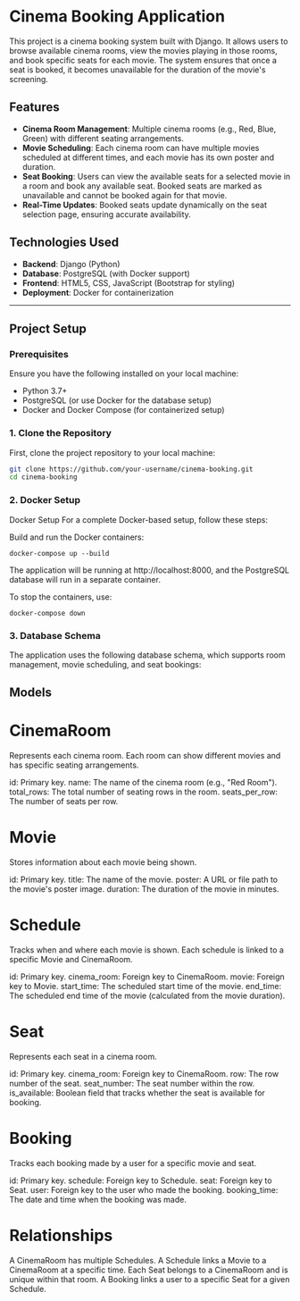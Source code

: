 # Cinema Booking Application

This project is a cinema booking system built with Django. It allows users to browse available cinema rooms, view the movies playing in those rooms, and book specific seats for each movie. The system ensures that once a seat is booked, it becomes unavailable for the duration of the movie's screening.

## Features

- **Cinema Room Management**: Multiple cinema rooms (e.g., Red, Blue, Green) with different seating arrangements.
- **Movie Scheduling**: Each cinema room can have multiple movies scheduled at different times, and each movie has its own poster and duration.
- **Seat Booking**: Users can view the available seats for a selected movie in a room and book any available seat. Booked seats are marked as unavailable and cannot be booked again for that movie.
- **Real-Time Updates**: Booked seats update dynamically on the seat selection page, ensuring accurate availability.

## Technologies Used

- **Backend**: Django (Python)
- **Database**: PostgreSQL (with Docker support)
- **Frontend**: HTML5, CSS, JavaScript (Bootstrap for styling)
- **Deployment**: Docker for containerization

---

## Project Setup

### Prerequisites

Ensure you have the following installed on your local machine:

- Python 3.7+
- PostgreSQL (or use Docker for the database setup)
- Docker and Docker Compose (for containerized setup)

### 1. Clone the Repository

First, clone the project repository to your local machine:

```bash
git clone https://github.com/your-username/cinema-booking.git
cd cinema-booking
```

### 2. Docker Setup

Docker Setup
For a complete Docker-based setup, follow these steps:

Build and run the Docker containers:
```
docker-compose up --build
```

The application will be running at http://localhost:8000, and the PostgreSQL database will run in a separate container.

To stop the containers, use:
```
docker-compose down
```

### 3. Database Schema

The application uses the following database schema, which supports room management, movie scheduling, and seat bookings:

## Models

# CinemaRoom
Represents each cinema room. Each room can show different movies and has specific seating arrangements.

id: Primary key.
name: The name of the cinema room (e.g., "Red Room").
total_rows: The total number of seating rows in the room.
seats_per_row: The number of seats per row.

# Movie
Stores information about each movie being shown.

id: Primary key.
title: The name of the movie.
poster: A URL or file path to the movie's poster image.
duration: The duration of the movie in minutes.

# Schedule
Tracks when and where each movie is shown. Each schedule is linked to a specific Movie and CinemaRoom.

id: Primary key.
cinema_room: Foreign key to CinemaRoom.
movie: Foreign key to Movie.
start_time: The scheduled start time of the movie.
end_time: The scheduled end time of the movie (calculated from the movie duration).

# Seat
Represents each seat in a cinema room.

id: Primary key.
cinema_room: Foreign key to CinemaRoom.
row: The row number of the seat.
seat_number: The seat number within the row.
is_available: Boolean field that tracks whether the seat is available for booking.

# Booking
Tracks each booking made by a user for a specific movie and seat.

id: Primary key.
schedule: Foreign key to Schedule.
seat: Foreign key to Seat.
user: Foreign key to the user who made the booking.
booking_time: The date and time when the booking was made.

# Relationships
A CinemaRoom has multiple Schedules.
A Schedule links a Movie to a CinemaRoom at a specific time.
Each Seat belongs to a CinemaRoom and is unique within that room.
A Booking links a user to a specific Seat for a given Schedule.